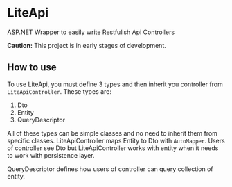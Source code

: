# LiteApi
ASP.NET Wrapper to easily write Restfulish Api Controllers

**Caution:** This project is in early stages of development.

## How to use
To use LiteApi, you must define 3 types and then inherit you controller from `LiteApiController`. These types are:

1. Dto
2. Entity
3. QueryDescriptor

All of these types can be simple classes and no need to inherit them from specific classes. LiteApiController maps Entity to Dto with `AutoMapper`. Users of controller see Dto but LiteApiController works with entity when it needs to work with persistence layer.

QueryDescriptor defines how users of controller can query collection of entity. 
